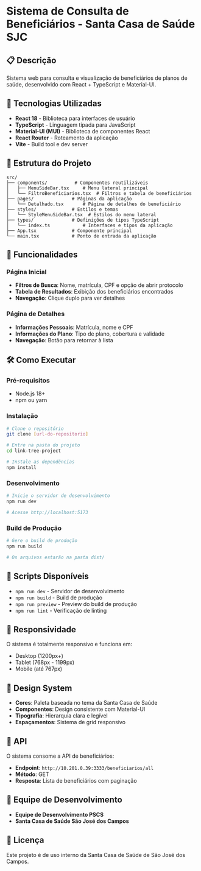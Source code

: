 # Sistema de Consulta de Beneficiários - Santa Casa de Saúde SJC

## 📋 Descrição

Sistema web para consulta e visualização de beneficiários de planos de saúde, desenvolvido com React + TypeScript e Material-UI.

## 🚀 Tecnologias Utilizadas

- **React 18** - Biblioteca para interfaces de usuário
- **TypeScript** - Linguagem tipada para JavaScript
- **Material-UI (MUI)** - Biblioteca de componentes React
- **React Router** - Roteamento da aplicação
- **Vite** - Build tool e dev server

## 📁 Estrutura do Projeto

```
src/
├── components/          # Componentes reutilizáveis
│   ├── MenuSideBar.tsx     # Menu lateral principal
│   └── FiltroBeneficiarios.tsx  # Filtros e tabela de beneficiários
├── pages/              # Páginas da aplicação
│   └── Detalhado.tsx       # Página de detalhes do beneficiário
├── styles/             # Estilos e temas
│   └── StyleMenuSideBar.tsx  # Estilos do menu lateral
├── types/              # Definições de tipos TypeScript
│   └── index.ts            # Interfaces e tipos da aplicação
├── App.tsx             # Componente principal
└── main.tsx            # Ponto de entrada da aplicação
```

## 🎯 Funcionalidades

### Página Inicial
- **Filtros de Busca**: Nome, matrícula, CPF e opção de abrir protocolo
- **Tabela de Resultados**: Exibição dos beneficiários encontrados
- **Navegação**: Clique duplo para ver detalhes

### Página de Detalhes
- **Informações Pessoais**: Matrícula, nome e CPF
- **Informações do Plano**: Tipo de plano, cobertura e validade
- **Navegação**: Botão para retornar à lista

## 🛠️ Como Executar

### Pré-requisitos
- Node.js 18+ 
- npm ou yarn

### Instalação
```bash
# Clone o repositório
git clone [url-do-repositorio]

# Entre na pasta do projeto
cd link-tree-project

# Instale as dependências
npm install
```

### Desenvolvimento
```bash
# Inicie o servidor de desenvolvimento
npm run dev

# Acesse http://localhost:5173
```

### Build de Produção
```bash
# Gere o build de produção
npm run build

# Os arquivos estarão na pasta dist/
```

## 🔧 Scripts Disponíveis

- `npm run dev` - Servidor de desenvolvimento
- `npm run build` - Build de produção
- `npm run preview` - Preview do build de produção
- `npm run lint` - Verificação de linting

## 📱 Responsividade

O sistema é totalmente responsivo e funciona em:
- Desktop (1200px+)
- Tablet (768px - 1199px)
- Mobile (até 767px)

## 🎨 Design System

- **Cores**: Paleta baseada no tema da Santa Casa de Saúde
- **Componentes**: Design consistente com Material-UI
- **Tipografia**: Hierarquia clara e legível
- **Espaçamentos**: Sistema de grid responsivo

## 🔌 API

O sistema consome a API de beneficiários:
- **Endpoint**: `http://10.201.0.39:3333/beneficiarios/all`
- **Método**: GET
- **Resposta**: Lista de beneficiários com paginação

## 👥 Equipe de Desenvolvimento

- **Equipe de Desenvolvimento PSCS**
- **Santa Casa de Saúde São José dos Campos**

## 📄 Licença

Este projeto é de uso interno da Santa Casa de Saúde de São José dos Campos.
